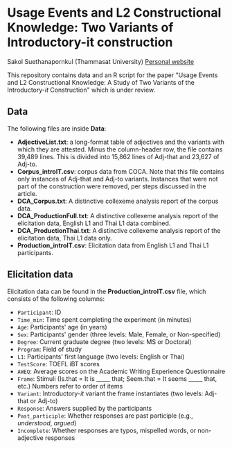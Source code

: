 # Usage Events and L2 Constructional Knowledge: Two Variants of Introductory-it construction

Sakol Suethanapornkul (Thammasat University) [Personal website](https://sakol.netlify.app)

This repository contains data and an R script for the paper "Usage Events and L2 Constructional Knowledge: A Study of Two Variants of the Introductory-*it* Construction" which is under review.



## Data

The following files are inside **Data**:

* **AdjectiveList.txt**: a long-format table of adjectives and the variants with which they are attested. Minus the column-header row, the file contains 39,489 lines. This is divided into 15,862 lines of Adj-that and 23,627 of Adj-to. 
* **Corpus_introIT.csv**: corpus data from COCA. Note that this file contains only instances of Adj-that and Adj-to variants. Instances that were not part of the construction were removed, per steps discussed in the article.
* **DCA_Corpus.txt**: A distinctive collexeme analysis report of the corpus data.
* **DCA_ProductionFull.txt**: A distinctive collexeme analysis report of the elicitation data, English L1 and Thai L1 data combined.
* **DCA_ProductionThai.txt**: A distinctive collexeme analysis report of the elicitation data, Thai L1 data only.
* **Production_introIT.csv**: Elicitation data from English L1 and Thai L1 participants.



## Elicitation data

Elicitation data can be found in the **Production_introIT.csv** file, which consists of the following columns:

* `Participant`: ID
* `Time_min`: Time spent completing the experiment (in minutes)
* `Age`: Participants' age (in years)
* `Sex`: Participants' gender (three levels: Male, Female, or Non-specified)
* `Degree`: Current graduate degree (two levels: MS or Doctoral)
* `Program`: Field of study
* `L1`: Participants' first language (two levels: English or Thai)
* `TestScore`: TOEFL iBT scores
* `AWEQ`: Average scores on the Academic Writing Experience Questionnaire
* `Frame`: Stimuli (Is.that = It is _____ that; Seem.that = It seems _____ that, etc.) Numbers refer to order of items
* `Variant`: Introductory-*it* variant the frame instantiates (two levels: Adj-that or Adj-to)
* `Response`: Answers supplied by the participants
* `Past_participle`: Whether responses are past participle (e.g., *understood*, *argued*)
* `Incomplete`: Whether responses are typos, mispelled words, or non-adjective responses
